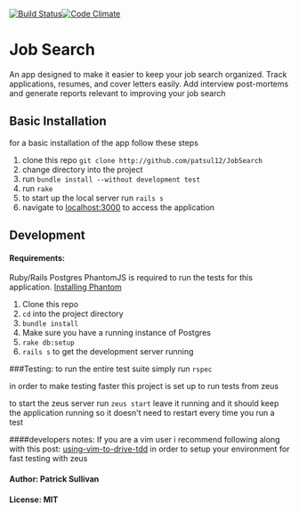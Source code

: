 [![Build Status](https://travis-ci.org/patsul12/JobSearch.svg?branch=master)](https://travis-ci.org/patsul12/JobSearch)[![Code Climate](https://codeclimate.com/github/patsul12/JobSearch/badges/gpa.svg)](https://codeclimate.com/github/patsul12/JobSearch)
# Job Search

An app designed to make it easier to keep your job search organized. Track applications, resumes, and cover letters easily.
Add interview post-mortems and generate reports relevant to improving your job search

## Basic Installation

for a basic installation of the app follow these steps

1. clone this repo `git clone http://github.com/patsul12/JobSearch`
2. change directory into the project
3. run `bundle install --without development test`
4. run `rake`
5. to start up the local server run `rails s`
6. navigate to [localhost:3000](http://localhost:3000 "link to localhost") to access the application

## Development

#### Requirements:
  Ruby/Rails
  Postgres
  PhantomJS is required to run the tests for this application.
  [Installing Phantom](http://phantomjs.org/download.html)

1. Clone this repo
2. `cd` into the project directory
3. `bundle install`
4. Make sure you have a running instance of Postgres
4. `rake db:setup`
5. `rails s`
to get the development server running

###Testing:
to run the entire test suite simply run `rspec`

in order to make testing faster this project is set up to run tests from zeus

to start the zeus server run `zeus start`
leave it running and it should keep the application running so it doesn't need to restart every time you run a test

####developers notes:
If you are a vim user i recommend following along with this post: [using-vim-to-drive-tdd](http://tmr08c.github.io/vim/2015/11/08/using-vim-to-drive-tdd.html)
in order to setup your environment for fast testing with zeus

#### Author: Patrick Sullivan

#### License: MIT

